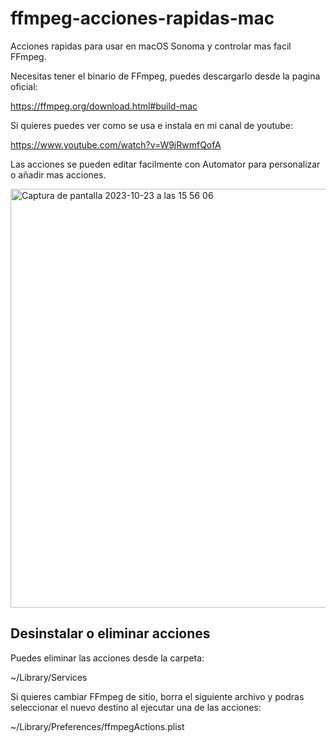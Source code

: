 # ffmpeg-acciones-rapidas-mac
Acciones rapidas para usar en macOS Sonoma y controlar mas facil FFmpeg.

Necesitas tener el binario de FFmpeg, puedes descargarlo desde la pagina oficial:

https://ffmpeg.org/download.html#build-mac

Si quieres puedes ver como se usa e instala en mi canal de youtube:

https://www.youtube.com/watch?v=W9jRwmfQofA


Las acciones se pueden editar facilmente con Automator para personalizar o añadir mas acciones.

<img width="670" alt="Captura de pantalla 2023-10-23 a las 15 56 06" src="https://github.com/ektorcaba/ffmpeg-acciones-rapidas-mac/assets/316738/d3abe2ea-1a18-4919-b970-afd27f1a7b69">


## Desinstalar o eliminar acciones
Puedes eliminar las acciones desde la carpeta:

~/Library/Services

Si quieres cambiar FFmpeg de sitio, borra el siguiente archivo y podras seleccionar el nuevo destino al ejecutar una de las acciones:

~/Library/Preferences/ffmpegActions.plist
